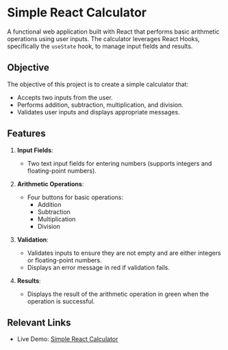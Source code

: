 # Simple React Calculator

A functional web application built with React that performs basic arithmetic operations using user inputs. The calculator leverages React Hooks, specifically the `useState` hook, to manage input fields and results.

## Objective

The objective of this project is to create a simple calculator that:
- Accepts two inputs from the user.
- Performs addition, subtraction, multiplication, and division.
- Validates user inputs and displays appropriate messages.

## Features

1. **Input Fields**:
   - Two text input fields for entering numbers (supports integers and floating-point numbers).

2. **Arithmetic Operations**:
   - Four buttons for basic operations:
     - Addition
     - Subtraction
     - Multiplication
     - Division

3. **Validation**:
   - Validates inputs to ensure they are not empty and are either integers or floating-point numbers.
   - Displays an error message in red if validation fails.

4. **Results**:
   - Displays the result of the arithmetic operation in green when the operation is successful.
  

 ## Relevant Links
- Live Demo: [Simple React Calculator](https://imsunokdir.github.io/simple-calc/)



